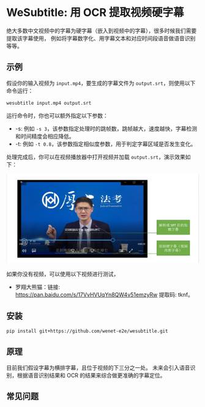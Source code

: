 # WeSubtitle: 用 OCR 提取视频硬字幕

绝大多数中文视频中的字幕为硬字幕（嵌入到视频中的字幕），很多时候我们需要提取该字幕使用，
例如将字幕数字化、用字幕文本和对应时间段语音做语音识别等等。


## 示例

假设你的输入视频为 `input.mp4`，要生成的字幕文件为 `output.srt`，则使用以下命令运行：

``` sh
wesubtitle input.mp4 output.srt
```

运行命令时，你也可以额外指定以下参数：

* -s: 例如 `-s 3`，该参数指定处理时的跳帧数，跳帧越大，速度越快，字幕检测和时间精度会相应降低。
* -t: 例如 `-t 0.8`，该参数指定相似度参数，用于判定字幕区域是否发生变化。

处理完成后，你可以在视频播放器中打开视频并加载 `output.srt`，演示效果如下：

![示例](img/demo.png)

如果你没有视频，可以使用以下视频进行测试，
* 罗翔大熊猫：链接: https://pan.baidu.com/s/17VvHVUqYn8QW4v51emzyRw 提取码: tknf。


## 安装

``` sh
pip install git+https://github.com/wenet-e2e/wesubtitle.git
```


## 原理

目前我们假设字幕为横排字幕，且位于视频的下三分之一处。
未来会引入语音识别，根据语音识别结果和 OCR 的结果来综合做更准确的字幕定位。


## 常见问题
